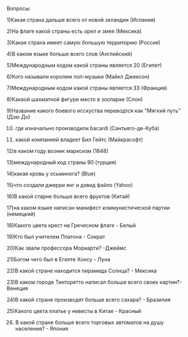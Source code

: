 Вопросы:

1)Какая страна дальше всего от новой зеландии (Испания)

2)На флаге какой страны есть орел и змея (Мексика)

3)Какая страна имеет самую большую территорию (Россия)

4)В каком языке больше всего слов (Английский)

5)Международным кодом какой страны является 20 (Египет)

6)Кого называли королем поп-музыки (Майкл Джексон)

7)Международным кодом какой страны является 33 (Франция)

8)Какаой шахматной фигуре место в зоопарке (Слон)

9)Название какого боевого исскуства переводтся как "Мягкий путь" (Дзю До)

10) где изначально производили bacardi (Сантьяго-де-Куба)

11) какой компанией владеет Бил Гейтс (Майкрасофт)

12)в каком году возник марксизм (1848)

13)международный код страны 90 (турция)

14)какая кровь у осьминога? (Blue)

15)что создали джерри янг и дэвид файло (Yahoo)

16)В какой старне больше всего фруктов (Китай)

17)на каком языке написан манифест коммунистической партии (немецкий)

18)Какого цвета крест на Греческом флаге - Белый

19)Кто был учителем Платона - Сократ

20)Как звали профессора Мориарти? -Джеймс

21)Богом чего был в Египте Хонсу - Луна

22)В какой стране находится пирамида Солнца? - Мексика

23)В каком городе Тинторетто написал больше всего своих картин?-Венеция

24)В какой стране производят больше всего сахара? - Бразилия

25)Какого цвета платье у невесты в Китае - Красный

26) В какой стране больше всего торговых автоматов на душу населения? - Япония

